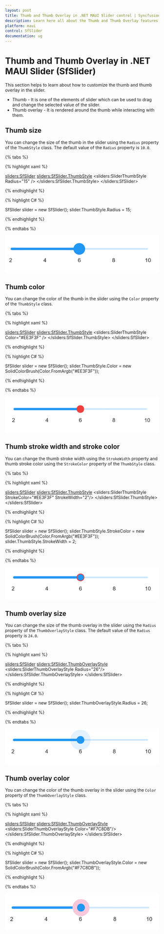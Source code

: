 ```yaml
---
layout: post
title: Thumb and Thumb Overlay in .NET MAUI Slider control | Syncfusion
description: Learn here all about the Thumb and Thumb Overlay features of Syncfusion .NET MAUI Slider (SfSlider) control and more.
platform: maui
control: SfSlider
documentation: ug
---
```


# Thumb and Thumb Overlay in .NET MAUI Slider (SfSlider)

This section helps to learn about how to customize the thumb and thumb overlay in the slider.

* Thumb - It is one of the elements of slider which can be used to drag and change the selected value of the slider.
* Thumb overlay - It is rendered around the thumb while interacting with them.

## Thumb size

You can change the size of the thumb in the slider using the `Radius` property of the `ThumbStyle` class. The default value of the `Radius` property is `10.0`.

{% tabs %}

{% highlight xaml %}

<sliders:SfSlider>
    <sliders:SfSlider.ThumbStyle>
        <sliders:SliderThumbStyle Radius="15" />
     </sliders:SfSlider.ThumbStyle>
</sliders:SfSlider>

{% endhighlight %}

{% highlight C# %}

SfSlider slider = new SfSlider();
slider.ThumbStyle.Radius = 15;

{% endhighlight %}

{% endtabs %}

![Slider thumb size](images/thumb-and-thumb-overlay/thumb-radius.png)

## Thumb color

You can change the color of the thumb in the slider using the `Color` property of the `ThumbStyle` class.

{% tabs %}

{% highlight xaml %}

<sliders:SfSlider>
   <sliders:SfSlider.ThumbStyle>
       <sliders:SliderThumbStyle Color="#EE3F3F" />
   </sliders:SfSlider.ThumbStyle>
</sliders:SfSlider>

{% endhighlight %}

{% highlight C# %}

SfSlider slider = new SfSlider();
slider.ThumbStyle.Color = new SolidColorBrush(Color.FromArgb("#EE3F3F"));

{% endhighlight %}

{% endtabs %}

![Slider thumb color](images/thumb-and-thumb-overlay/thumb-color.png)

## Thumb stroke width and stroke color

You can change the thumb stroke width using the `StrokeWidth` property and thumb stroke color using the `StrokeColor` property of the `ThumbStyle` class.

{% tabs %}

{% highlight xaml %}

<sliders:SfSlider>
    <sliders:SfSlider.ThumbStyle>
        <sliders:SliderThumbStyle StrokeColor="#EE3F3F" 
                                  StrokeWidth="2"/>
    </sliders:SfSlider.ThumbStyle>
</sliders:SfSlider>

{% endhighlight %}

{% highlight C# %}

SfSlider slider = new SfSlider();
slider.ThumbStyle.StrokeColor = new SolidColorBrush(Color.FromArgb("#EE3F3F"));
slider.ThumbStyle.StrokeWidth = 2;

{% endhighlight %}

{% endtabs %}

![Slider thumb stroke color](images/thumb-and-thumb-overlay/thumb-stroke-color.png)

## Thumb overlay size

You can change the size of the thumb overlay in the slider using the `Radius` property of the `ThumbOverlayStyle` class. The default value of the `Radius` property is `24.0`.

{% tabs %}

{% highlight xaml %}

<sliders:SfSlider>
   <sliders:SfSlider.ThumbOverlayStyle>
      <sliders:SliderThumbOverlayStyle Radius="26"/>
   </sliders:SfSlider.ThumbOverlayStyle>
</sliders:SfSlider>

{% endhighlight %}

{% highlight C# %}

SfSlider slider = new SfSlider();
slider.ThumbOverlayStyle.Radius = 26;

{% endhighlight %}

{% endtabs %}

![Slider thumb overlay size](images/thumb-and-thumb-overlay/thumb-overlay-radius.png)

## Thumb overlay color

You can change the color of the thumb overlay in the slider using the `Color` property of the `ThumbOverlayStyle` class.

{% tabs %}

{% highlight xaml %}

<sliders:SfSlider>
   <sliders:SfSlider.ThumbOverlayStyle>
       <sliders:SliderThumbOverlayStyle Color="#F7C8DB"/>
   </sliders:SfSlider.ThumbOverlayStyle>
</sliders:SfSlider>

{% endhighlight %}

{% highlight C# %}

SfSlider slider = new SfSlider();
slider.ThumbOverlayStyle.Color = new SolidColorBrush(Color.FromArgb("#F7C8DB")); 

{% endhighlight %}

{% endtabs %}

![Slider thumb overlay color](images/thumb-and-thumb-overlay/thumb-overlay-color.png)
